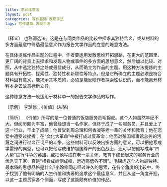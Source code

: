 ```yaml
---
title: 求异炼意法
layout: post
categories: 写作基础 表现手法
tags: 写作基础 表现手法
---
```


〔释义〕 也称筛选法。这是在与同类作品的比较中探求其独特含义，或从材料的多方面蕴意中筛选最佳意义作为报告文学作品的立意的炼意方法。

在具体提炼作品主题的过程中，作者要运用发散思维开拓思路，在更大的范围里、更广阔的背景上去探求和发现人物或事件的多方面的思想意义，然后加以比较、对照，从中选定独特之处或最佳成分，从而确立为作品的主题。用这种方法提炼的主题具有开拓性、探索性、独特性和新颖性等特点。但是它所确立的主题必须是符合材料固有意义，能揭示其本质的，必须是能反映作者探索性认识的，而不能离开材料本身去故意标新立异。

这种炼意方法一般适用于材料单一的报告文学作品的写作。

〔示例〕 李玲修：《价值》(从略)

〔简析〕 《价值》所写的是一位普通的饭店服务员毛锦虎。这个人物虽然年纪不大，但阅历颇为丰富，他曾经想当一名作家，但终于成了一名服务员，并且爱上了这一行业，干出了成绩；他曾受到周总理和何香凝等老一辈的关怀和教育；他在恋爱中遭受过挫折；在“文化大革命”中被打成过反革命；他面对某国领事馆总务的污蔑之词进行过义正词严的斗争。这些材料可以反映出多方面的意义，可以把他写成学雷锋的典型，也可以把他写成维护祖国尊严的出色战士，还可以把他写成与“四人帮”进行斗争的英雄，或把他写成在老一辈关怀、教育下成长起来的服务行业的优秀实干家，真是“横看成岭侧成峰，远近高低各不同”。毛锦虎这个人物最独特、最本质的思想品格是什么?李玲修同志经过许久的思索，在各个角度的比较中，终于找到了他有明确的人生价值和执著的追求这个最佳意义，并且从这一角度开掘，以这一主题贯穿各个侧面，写成了这篇颇有价值的作品。 